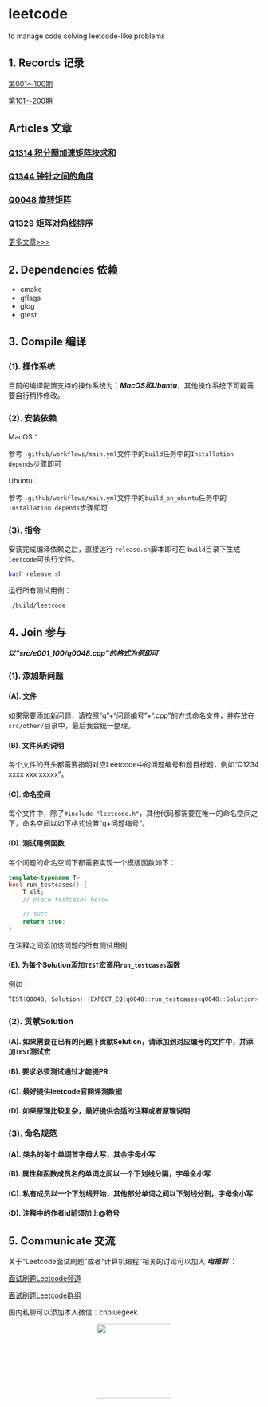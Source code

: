 # leetcode

to manage code solving leetcode-like problems

## 1. Records 记录

[第001～100期](src/e001_100/README.md)

[第101～200期](src/e101_200/README.md)

## Articles 文章

### [Q1314 积分图加速矩阵块求和](https://mp.weixin.qq.com/s/tehqEiBslkFUdarZ5vVO1w)

### [Q1344 钟针之间的角度](https://mp.weixin.qq.com/s/vJ2RFrewvWYcWr4jeDzKoQ)

### [Q0048 旋转矩阵](https://mp.weixin.qq.com/s/n_0FJkuX2N0_EPMHG3MBDw)

### [Q1329 矩阵对角线排序](https://mp.weixin.qq.com/s/ddnzIpv7K07urg0F0SsrRA)

[更多文章>>>](https://cnbluegeek.github.io/archive/?tag=%E9%9D%A2%E8%AF%95%E5%88%B7%E9%A2%98)

## 2. Dependencies 依赖

* cmake
* gflags
* glog
* gtest

## 3. Compile 编译

### (1). 操作系统

目前的编译配置支持的操作系统为：***MacOS和Ubuntu***，其他操作系统下可能需要自行稍作修改。

### (2). 安装依赖

MacOS：

参考 `.github/workflows/main.yml`文件中的`build`任务中的`Installation depends`步骤即可

Ubuntu：

参考 `.github/workflows/main.yml`文件中的`build_on_ubuntu`任务中的`Installation depends`步骤即可

### (3). 指令

安装完成编译依赖之后，直接运行 `release.sh`脚本即可在 `build`目录下生成`leetcode`可执行文件。

```bash
bash release.sh
```

运行所有测试用例：

```bash
./build/leetcode
```

## 4. Join 参与

***以“src/e001_100/q0048.cpp”的格式为例即可***

### (1). 添加新问题

#### (A). 文件

如果需要添加新问题，请按照“q”+“问题编号”+“.cpp”的方式命名文件，并存放在`src/other/`目录中，最后我会统一整理。

#### (B). 文件头的说明

每个文件的开头都需要指明对应Leetcode中的问题编号和题目标题，例如“Q1234 xxxx xxx xxxxx”。

#### (C). 命名空间

每个文件中，除了`#include "leetcode.h"`，其他代码都需要在唯一的命名空间之下，命名空间以如下格式设置“q+问题编号”。

#### (D). 测试用例函数

每个问题的命名空间下都需要实现一个模版函数如下：

```Cpp
template<typename T>
bool run_testcases() {
    T slt;
    // place testcases below

    // succ
    return true;
}
```

在注释之间添加该问题的所有测试用例

#### (E). 为每个Solution添加`TEST`宏调用`run_testcases`函数

例如：

```Cpp
TEST(Q0048, Solution) {EXPECT_EQ(q0048::run_testcases<q0048::Solution>(), true);}
```

### (2). 贡献Solution

#### (A). 如果需要在已有的问题下贡献Solution，请添加到对应编号的文件中，并添加`TEST`测试宏

#### (B). 要求必须测试通过才能提PR

#### (C). 最好提供leetcode官网评测数据

#### (D). 如果原理比较复杂，最好提供合适的注释或者原理说明

### (3). 命名规范

#### (A). 类名的每个单词首字母大写，其余字母小写

#### (B). 属性和函数成员名的单词之间以一个下划线分隔，字母全小写

#### (C). 私有成员以一个下划线开始，其他部分单词之间以下划线分割，字母全小写

#### (D). 注释中的作者id前须加上@符号

## 5. Communicate 交流

关于“Leetcode面试刷题”或者“计算机编程”相关的讨论可以加入 ***电报群*** ：

[面试刷题Leetcode频道](https://t.me/interview_leetcode_channel)

[面试刷题Leetcode群组](https://t.me/interview_leetcode)

国内私聊可以添加本人微信：cnbluegeek

<div style="text-align:center;width:100%;"><img width="150" height="150" src="images/cnbluegeek-qr.jpeg" /></div>
